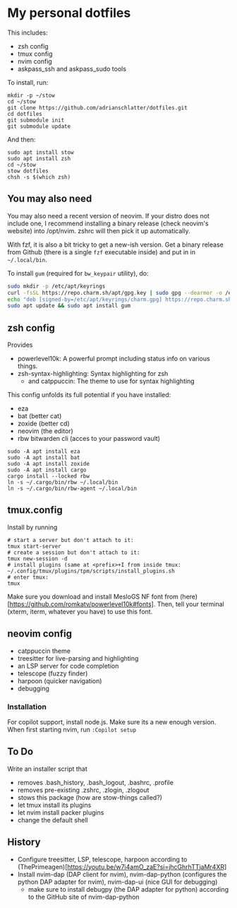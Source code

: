 # My personal dotfiles

This includes:

* zsh config
* tmux config
* nvim config
* askpass_ssh and askpass_sudo tools

To install, run:

```
mkdir -p ~/stow
cd ~/stow
git clone https://github.com/adrianschlatter/dotfiles.git
cd dotfiles
git submodule init
git submodule update
```

And then:

```
sudo apt install stow
sudo apt install zsh
cd ~/stow
stow dotfiles
chsh -s $(which zsh)
```

## You may also need

You may also need a recent version of neovim. If your distro does not include
one, I recommend installing a binary release (check neovim's website) into
/opt/nvim. zshrc will then pick it up automatically.

With fzf, it is also a bit tricky to get a new-ish version. Get a binary
release from Github (there is a single `fzf` executable inside) and put in in 
`~/.local/bin`.

To install `gum` (required for `bw_keypair` utility), do:

```zsh
sudo mkdir -p /etc/apt/keyrings
curl -fsSL https://repo.charm.sh/apt/gpg.key | sudo gpg --dearmor -o /etc/apt/keyrings/charm.gpg
echo "deb [signed-by=/etc/apt/keyrings/charm.gpg] https://repo.charm.sh/apt/ * *" | sudo tee /etc/apt/sources.list.d/charm.list
sudo apt update && sudo apt install gum
```


## zsh config

Provides

* powerlevel10k: A powerful prompt including status info on various things.
* zsh-syntax-highlighting: Syntax highlighting for zsh
    - and catppuccin: The theme to use for syntax highlighting

This config unfolds its full potential if you have installed:

* eza
* bat (better cat)
* zoxide (better cd)
* neovim (the editor)
* rbw bitwarden cli (acces to your password vault)

```
sudo -A apt install eza
sudo -A apt install bat
sudo -A apt install zoxide
sudo -A apt install cargo
cargo install --locked rbw
ln -s ~/.cargo/bin/rbw ~/.local/bin
ln -s ~/.cargo/bin/rbw-agent ~/.local/bin
```


## tmux.config

Install by running

```
# start a server but don't attach to it:
tmux start-server
# create a session but don't attach to it:
tmux new-session -d
# install plugins (same at <prefix>+I from inside tmux:
~/.config/tmux/plugins/tpm/scripts/install_plugins.sh
# enter tmux:
tmux
```

Make sure you download and install MesloGS NF font from
(here)[https://github.com/romkatv/powerlevel10k#fonts]. Then, tell your
terminal (xterm, iterm, whatever you have) to use this font.


## neovim config

* catppuccin theme
* treesitter for live-parsing and highlighting
* an LSP server for code completion
* telescope (fuzzy finder)
* harpoon (quicker navigation)
* debugging


### Installation

For copilot support, install node.js. Make sure its a new enough
version. When first starting nvim, run ```:Copilot setup```


## To Do

Write an installer script that

* removes .bash_history, .bash_logout, .bashrc, .profile
* removes pre-existing .zshrc, .zlogin, .zlogout
* stows this package (how are stow-things called?)
* let tmux install its plugins
* let nvim install packer plugins
* change the default shell


## History

* Configure treesitter, LSP, telescope, harpoon according to
  (ThePrimeagen)[https://youtu.be/w7i4amO_zaE?si=jhcGhrhTTjaMr4XR]
* Install nvim-dap (DAP client for nvim), nvim-dap-python (configures the
  python DAP adapter for nvim), nvim-dap-ui (nice GUI for debugging)
    - make sure to install debugpy (the DAP adapter for python) according to
      the GitHub site of nvim-dap-python
